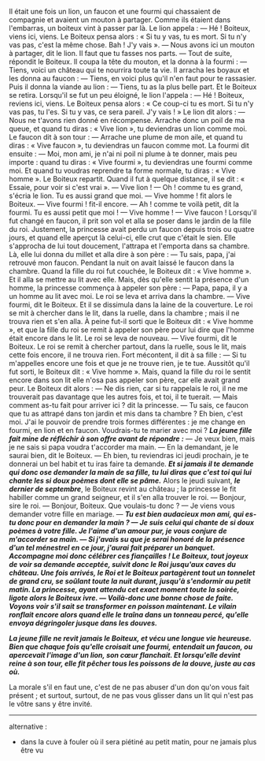 Il était une fois un lion, un faucon et une fourmi qui chassaient de compagnie et avaient un mouton à partager. Comme ils étaient dans l'embarras, un boiteux vint à passer par là. Le lion 
appela :
	— Hé ! Boiteux, viens ici, viens.
Le Boiteux pensa alors : « Si tu y vas, tu es mort. Si tu n'y vas pas, c'est la même chose. Bah ! 
J'y vais  ».
	— Nous avons ici un mouton à partager, dit le lion. Il faut que tu fasses nos parts. 
	— Tout de suite, répondit le Boiteux.
Il coupa la tête du mouton, et la donna à la fourmi :
	— Tiens, voici un château qui te nourrira toute ta vie.
Il arracha les boyaux et les donna au faucon :
	— Tiens, en voici plus qu'il n'en faut pour te rassasier.
Puis il donna la viande au lion :
	— Tiens, tu as la plus belle part.
Et le Boiteux se retira.
Lorsqu'il se fut un peu éloigné, le lion l'appela :
	— Hé ! Boiteux, reviens ici, viens.
Le Boiteux pensa alors : « Ce coup-ci tu es mort. Si tu n'y vas pas, tu l'es. Si tu y vas, ce sera 
pareil. J'y vais ! »
Le lion dit alors :
	— Nous ne t'avons rien donné en récompense. Arrache donc un poil de ma queue, et quand tu diras : « Vive lion », tu deviendras un lion comme moi.
Le faucon dit à son tour :
	— Arrache une plume de mon aile, et quand tu diras : « Vive faucon », tu deviendras un faucon 
comme mot.
La fourmi dit ensuite :
	— Moi, mon ami, je n'ai ni poil ni plume à te donner, mais peu importe : quand tu diras : « Vive fourmi », tu deviendras une fourmi comme moi. Et quand tu voudras reprendre ta forme normale, tu diras : « Vive homme ».
Le Boiteux repartit. Quand il fut à quelque distance, il se dit : « Essaie, pour voir si c'est vrai ».
	— Vive lion !
	— Oh ! comme tu es grand, s'écria le lion. Tu es aussi grand que moi.
	— Vive homme ! fit alors le Boiteux.
	— Vive fourmi ! fit-il encore.
	— Ah ! comme te voilà petit, dit la fourmi. Tu es aussi petit que moi !
	— Vive homme !
	— Vive faucon ! 
Lorsqu'il fut changé en faucon, il prit son vol et alla se poser dans le jardin de la fille du roi. 
Justement, la princesse avait perdu un faucon depuis trois ou quatre jours, et quand elle aperçut là 
celui-ci, elle crut que c'était le sien. Elle s'approcha de lui tout doucement, l'attrapa et l'emporta 
dans sa chambre. Là, elle lui donna du millet et alla dire à son père :
	— Tu sais, papa, j'ai retrouvé mon faucon.
Pendant la nuit on avait laissé le faucon dans la chambre. Quand la fille du roi fut couchée, 
le Boiteux dit : « Vive homme ». Et il alla se mettre au lit avec elle. Mais, dès qu'elle sentit la présence d'un homme, la princesse commença à appeler son père :
	— Papa, papa, il y a un homme au lit avec moi.
Le roi se leva et arriva dans la chambre.
	— Vive fourmi, dit le Boiteux.
Et il se dissimula dans la laine de la couverture.
Le roi se mit à chercher dans le lit, dans la ruelle, dans la chambre ; mais il ne trouva rien et 
s'en alla. À peine fut-il sorti que le Boiteux dit : « Vive homme », et que la fille du roi se remit à 
appeler son père pour lui dire que l'homme était encore dans le lit.
Le roi se leva de nouveau.
	— Vive fourmi, dit le Boiteux.
Le roi se remit à chercher partout, dans la ruelle, sous le lit, mais cette fois encore, il ne trouva 
rien. Fort mécontent, il dit à sa fille :
	— Si tu m'appelles encore une fois et que je ne trouve rien, je te tue.
Aussitôt qu'il fut sorti, le Boiteux dit : « Vive homme ». Mais, quand la fille du roi le sentit 
encore dans son lit elle n'osa pas appeler son père, car elle avait grand peur.
Le Boiteux dit alors :
	— Ne dis rien, car si tu rappelais le roi, il ne me trouverait pas davantage que les autres fois, et toi, il te tuerait.
	— Mais comment as-tu fait pour arriver ici ? dit la princesse.
	— Tu sais, ce faucon que tu as attrapé dans ton jardin et mis dans ta chambre ? Eh bien, c'est 
moi. J'ai le pouvoir de prendre trois formes différentes : je me change en fourmi, en lion et en faucon. Voudrais-tu te marier avec moi ?
**_La jeune fille fait mine de réfléchir à son offre avant de répondre :_**
	— Je veux bien, mais je ne sais si papa voudra t'accorder ma main.
	— En la demandant, je le saurai bien, dit le Boiteux.
	— Eh bien, tu reviendras ici jeudi prochain, je te donnerai un bel habit et tu iras faire ta 
demande. **_Et si jamais il te demande qui donc ose demander la main de sa fille, tu lui diras que c'est toi qui lui chante les si doux poèmes dont elle se pâme._**
Alors le jeudi suivant, **_le dernier de septembre_**, le Boiteux revint au château ; la princesse le fit habiller comme un grand 
seigneur, et il s'en alla trouver le roi.
	— Bonjour, sire le roi.
	— Bonjour, Boiteux. Que voulais-tu donc ?
	— Je viens vous demander votre fille en mariage.
	— **_Tu est bien audacieux mon ami, qui es-tu donc pour en demander la main ?
	— Je suis celui qui chante de si doux poèmes à votre fille. Je l'aime d'un amour pur, je vous conjure de m'accorder sa main. 
	— Si j'avais su que je serai honoré de la présence d'un tel ménestrel en ce jour, j'aurai fait préparer un banquet. Accompagne moi donc célébrer ces fiançailles !
Le Boiteux, tout joyeux de voir sa demande acceptée, suivit donc le Roi jusqu'aux caves du château. Une fois arrivés, le Roi et le Boiteux partagèrent tout un tonnelet de grand cru, se soûlant toute la nuit durant, jusqu'à s'endormir au petit matin. La princesse, ayant attendu cet exact moment toute la soirée, ligote alors le Boiteux ivre.
	— Voilà-donc une bonne chose de faite. Voyons voir s'il sait se transformer en poisson maintenant.
Le vilain ronflait encore alors quand elle le traîna dans un tonneau percé, qu'elle envoya dégringoler jusque dans les douves._**

**_La jeune fille ne revit jamais le Boiteux, et vécu une longue vie heureuse. Bien que chaque fois qu'elle croisait une fourmi, entendait un faucon, ou apercevait l'image d'un lion, son cœur flanchait. Et lorsqu'elle devint reine à son tour, elle fit pêcher tous les poissons de la douve, juste au cas où._**


La morale s'il en faut une, c'est de ne pas abuser d'un don qu'on vous fait présent ; et surtout, surtout, de ne pas vous glisser dans un lit qui n'est pas le vôtre sans y être invité.


___

alternative :
- dans la cuve à fouler
où il sera piétiné au petit matin, pour ne jamais plus être vu